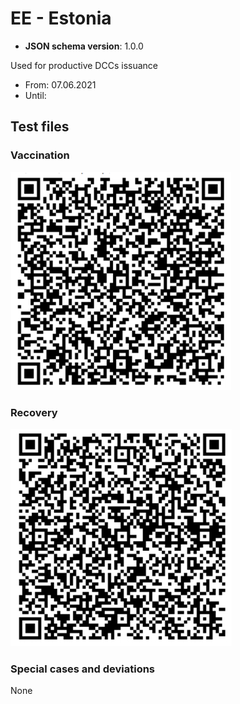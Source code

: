 # EE - Estonia

* **JSON schema version**: 1.0.0

Used for productive DCCs issuance
* From: 07.06.2021
* Until:

## Test files

### Vaccination

![VAC](VAC.png)

### Recovery

![REC](REC.png)

### Special cases and deviations
None